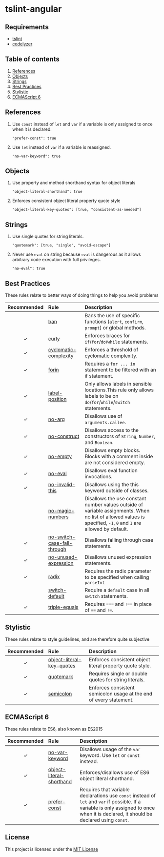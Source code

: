 # tslint-angular

## Requirements
  - [tslint](https://github.com/palantir/tslint)
  - [codelyzer](https://github.com/mgechev/codelyzer)

## Table of contents
  1. [References](#references)
  1. [Objects](#objects)
  1. [Strings](#strings)
  1. [Best Practices](#best-practices)
  1. [Stylistic](#stylistic)
  1. [ECMAScript 6](#ecmascript-6)

## References
  1. Use `const` instead of `let` and `var` if a variable is only assigned to once when it is declared.
      ```
      "prefer-const": true
      ```

  2. Use `let` instead of `var` if a variable is reassigned.
      ```
      "no-var-keyword": true
      ```

## Objects
  1. Use property and method shorthand syntax for object literals
      ```
      "object-literal-shorthand": true
      ```

  2. Enforces consistent object literal property quote style
      ```
      "object-literal-key-quotes": [true, "consistent-as-needed"]
      ```

## Strings
  1. Use single quotes for string literals.
      ```
      "quotemark": [true, "single", "avoid-escape"]
      ```
  2. Never use `eval` on string because `eval` is dangerous as it allows arbitrary code execution with full privileges.
      ```
      "no-eval": true
      ```

## Best Practices
These rules relate to better ways of doing things to help you avoid problems

| Recommended | Rule | Description |
| :---:       | :--- | :---        |
||[ban](https://palantir.github.io/tslint/rules/ban/)|Bans the use of specific functions (`alert`, `confirm`, `prompt`) or global methods.|
|✓|[curly](https://palantir.github.io/tslint/rules/curly/)|Enforces braces for `if`/`for`/`do`/`while` statements.|
|✓|[cyclomatic-complexity](https://palantir.github.io/tslint/rules/cyclomatic-complexity/)|Enforces a threshold of cyclomatic complexity.|
|✓|[forin](https://palantir.github.io/tslint/rules/forin/)|Requires a `for ... in` statement to be filtered with an if statement.|
|✓|[label-position](https://palantir.github.io/tslint/rules/label-position/)|Only allows labels in sensible locations.This rule only allows labels to be on `do`/`for`/`while`/`switch` statements.|
|✓|[no-arg](https://palantir.github.io/tslint/rules/no-arg/)|Disallows use of `arguments.callee`.|
|✓|[no-construct](https://palantir.github.io/tslint/rules/no-construct/)|Disallows access to the constructors of `String`, `Number`, and `Boolean`.|
|✓|[no-empty](https://palantir.github.io/tslint/rules/no-empty/)|Disallows empty blocks. Blocks with a comment inside are not considered empty.|
|✓|[no-eval](https://palantir.github.io/tslint/rules/no-eval/)|Disallows eval function invocations.|
|✓|[no-invalid-this](https://palantir.github.io/tslint/rules/no-invalid-this/)|Disallows using the this keyword outside of classes.|
||[no-magic-numbers](https://palantir.github.io/tslint/rules/no-magic-numbers/)|Disallows the use constant number values outside of variable assignments. When no list of allowed values is specified, `-1`, `0` and `1` are allowed by default.|
|✓|[no-switch-case-fall-through](https://palantir.github.io/tslint/rules/no-switch-case-fall-through/)|Disallows falling through case statements.|
|✓|[no-unused-expression](https://palantir.github.io/tslint/rules/no-unused-expression/)|Disallows unused expression statements.|
|✓|[radix](https://palantir.github.io/tslint/rules/radix/)|Requires the radix parameter to be specified when calling `parseInt`|
||[switch-default](https://palantir.github.io/tslint/rules/switch-default/)|Require a `default` case in all `switch` statements.|
|✓|[triple-equals](https://palantir.github.io/tslint/rules/triple-equals/)|Requires `===` and `!==` in place of `==` and `!=`.|

## Stylistic
These rules relate to style guidelines, and are therefore quite subjective

| Recommended | Rule | Description |
| :---:       | :--- | :---        |
|✓|[object-literal-key-quotes](https://palantir.github.io/tslint/rules/object-literal-key-quotes/)|Enforces consistent object literal property quote style.|
|✓|[quotemark](https://palantir.github.io/tslint/rules/quotemark/)|Requires single or double quotes for string literals.|
|✓|[semicolon](https://palantir.github.io/tslint/rules/semicolon/)|Enforces consistent semicolon usage at the end of every statement.|

## ECMAScript 6
These rules relate to ES6, also known as ES2015

| Recommended | Rule | Description |
| :---:       | :--- | :---        |
|✓|[no-var-keyword](https://palantir.github.io/tslint/rules/no-var-keyword/)|Disallows usage of the `var` keyword. Use `let` or `const` instead.|
|✓|[object-literal-shorthand](https://palantir.github.io/tslint/rules/object-literal-shorthand)|Enforces/disallows use of ES6 object literal shorthand.|
|✓|[prefer-const](https://palantir.github.io/tslint/rules/prefer-const/)|Requires that variable declarations use `const` instead of `let` and `var` if possible. If a variable is only assigned to once when it is declared, it should be declared using `const`.|

## License
This project is licensed under the [MIT License](https://github.com/ngtan/tslint-angular/blob/master/LICENSE)
